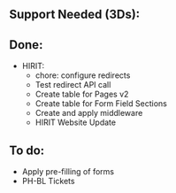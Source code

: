 ## Support Needed (3Ds):
## Done:
  - HIRIT:
    - chore: configure redirects
    - Test redirect API call
    - Create table for Pages v2
    - Create table for Form Field Sections
    - Create and apply middleware
    - HIRIT Website Update
## To do:
  - Apply pre-filling of forms
  - PH-BL Tickets